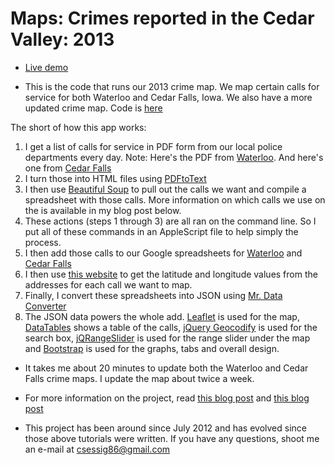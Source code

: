Maps: Crimes reported in the Cedar Valley: 2013
===========

* [Live demo](http://wcfcourier.com/app/crime_map2013/)
- This is the code that runs our 2013 crime map. We map certain calls for service for both Waterloo and Cedar Falls, Iowa. We also have a more updated crime map. Code is [here](https://github.com/csessig86/crime_map)

The short of how this app works:

1. I get a list of calls for service in PDF form from our local police departments every day.
Note: Here's the PDF from [Waterloo](http://www.waterloopolice.com/images/crpress.PDF). And here's one from [Cedar Falls](http://www.cedarfalls.com/Archive.aspx?AMID=82&Type=Recent)
2. I turn those into HTML files using [PDFtoText](http://en.wikipedia.org/wiki/Pdftotext) 
3. I then use [Beautiful Soup](http://www.crummy.com/software/BeautifulSoup/) to pull out the calls we want and compile a spreadsheet with those calls. More information on which calls we use on the is available in my blog post below.
4. These actions (steps 1 through 3) are all ran on the command line. So I put all of these commands in an AppleScript file to help simply the process.
5. I then add those calls to our Google spreadsheets for [Waterloo](https://docs.google.com/spreadsheet/ccc?key=0As3JvOeYDO50dFcwTXJPTTFUaEoxMTN6QjYyUDlILUE#gid=18) and [Cedar Falls](https://docs.google.com/spreadsheet/ccc?key=0As3JvOeYDO50dEgxVXZGVHN1aUdwVVNJN1dJeVY5cUE)
6. I then use [this website](http://gmaps-samples.googlecode.com/svn/trunk/spreadsheetsgeocoder/geocodespreadsheet.htm) to get the latitude and longitude values from the addresses for each call we want to map.
7. Finally, I convert these spreadsheets into JSON using [Mr. Data Converter](http://shancarter.github.io/mr-data-converter/)
8. The JSON data powers the whole add. [Leaflet](http://leafletjs.com/) is used for the map, [DataTables](https://datatables.net/) shows a table of the calls, [jQuery Geocodify](http://datadesk.github.io/jquery-geocodify/) is used for the search box, [jQRangeSlider](http://ghusse.github.io/jQRangeSlider/) is used for the range slider under the map and [Bootstrap](http://getbootstrap.com/) is used for the graphs, tabs and overall design.

* It takes me about 20 minutes to update both the Waterloo and Cedar Falls crime maps. I update the map about twice a week.

* For more information on the project, read [this blog post](http://csessig.wordpress.com/2012/08/13/how-we-did-it-waterloo-crime-map/) and [this blog post](http://csessig.wordpress.com/2012/10/21/going-mobile/)

* This project has been around since July 2012 and has evolved since those above tutorials were written. If you have any questions, shoot me an e-mail at csessig86@gmail.com